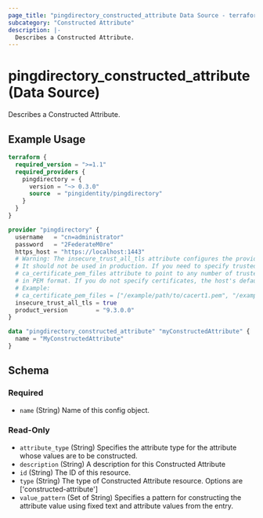 ```yaml
---
page_title: "pingdirectory_constructed_attribute Data Source - terraform-provider-pingdirectory"
subcategory: "Constructed Attribute"
description: |-
  Describes a Constructed Attribute.
---
```


# pingdirectory_constructed_attribute (Data Source)

Describes a Constructed Attribute.

## Example Usage

```terraform
terraform {
  required_version = ">=1.1"
  required_providers {
    pingdirectory = {
      version = "~> 0.3.0"
      source  = "pingidentity/pingdirectory"
    }
  }
}

provider "pingdirectory" {
  username   = "cn=administrator"
  password   = "2FederateM0re"
  https_host = "https://localhost:1443"
  # Warning: The insecure_trust_all_tls attribute configures the provider to trust any certificate presented by the PingDirectory server.
  # It should not be used in production. If you need to specify trusted CA certificates, use the
  # ca_certificate_pem_files attribute to point to any number of trusted CA certificate files
  # in PEM format. If you do not specify certificates, the host's default root CA set will be used.
  # Example:
  # ca_certificate_pem_files = ["/example/path/to/cacert1.pem", "/example/path/to/cacert2.pem"]
  insecure_trust_all_tls = true
  product_version        = "9.3.0.0"
}

data "pingdirectory_constructed_attribute" "myConstructedAttribute" {
  name = "MyConstructedAttribute"
}
```

<!-- schema generated by tfplugindocs -->
## Schema

### Required

- `name` (String) Name of this config object.

### Read-Only

- `attribute_type` (String) Specifies the attribute type for the attribute whose values are to be constructed.
- `description` (String) A description for this Constructed Attribute
- `id` (String) The ID of this resource.
- `type` (String) The type of Constructed Attribute resource. Options are ['constructed-attribute']
- `value_pattern` (Set of String) Specifies a pattern for constructing the attribute value using fixed text and attribute values from the entry.

